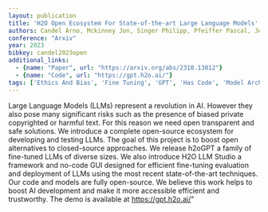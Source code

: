 ```yaml
---
layout: publication
title: 'H2O Open Ecosystem For State-of-the-art Large Language Models'
authors: Candel Arno, Mckinney Jon, Singer Philipp, Pfeiffer Pascal, Jeblick Maximilian, Lee Chun Ming, Conde Marcos V.
conference: "Arxiv"
year: 2023
bibkey: candel2023open
additional_links:
  - {name: "Paper", url: "https://arxiv.org/abs/2310.13012"}
  - {name: "Code", url: "https://gpt.h2o.ai/"}
tags: ['Ethics And Bias', 'Fine Tuning', 'GPT', 'Has Code', 'Model Architecture', 'Pretraining Methods', 'Tools', 'Training Techniques']
---
```

Large Language Models (LLMs) represent a revolution in AI. However they also pose many significant risks such as the presence of biased private copyrighted or harmful text. For this reason we need open transparent and safe solutions. We introduce a complete open-source ecosystem for developing and testing LLMs. The goal of this project is to boost open alternatives to closed-source approaches. We release h2oGPT a family of fine-tuned LLMs of diverse sizes. We also introduce H2O LLM Studio a framework and no-code GUI designed for efficient fine-tuning evaluation and deployment of LLMs using the most recent state-of-the-art techniques. Our code and models are fully open-source. We believe this work helps to boost AI development and make it more accessible efficient and trustworthy. The demo is available at https://gpt.h2o.ai/"
